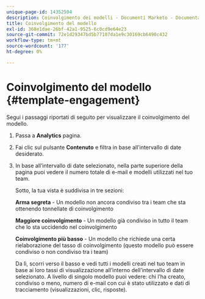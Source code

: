 ```yaml
---
unique-page-id: 14352504
description: Coinvolgimento dei modelli - Documenti Marketo - Documentazione del prodotto
title: Coinvolgimento del modello
exl-id: 368e1dae-26bf-42a1-9525-6c0cd9e64e23
source-git-commit: 72e1d29347bd5b77107da1e9c30169cb6490c432
workflow-type: tm+mt
source-wordcount: '177'
ht-degree: 0%

---
```


# Coinvolgimento del modello {#template-engagement}

Segui i passaggi riportati di seguito per visualizzare il coinvolgimento del modello.

1. Passa a **Analytics** pagina.

1. Fai clic sul pulsante **Contenuto** e filtra in base all’intervallo di date desiderato.

1. In base all’intervallo di date selezionato, nella parte superiore della pagina puoi vedere il numero totale di e-mail e modelli utilizzati nel tuo team.

   Sotto, la tua vista è suddivisa in tre sezioni:

   **Arma segreta** - Un modello non ancora condiviso tra i team che sta ottenendo tonnellate di coinvolgimento

   **Maggiore coinvolgimento** - Un modello già condiviso in tutto il team che lo sta uccidendo nel coinvolgimento

   **Coinvolgimento più basso** - Un modello che richiede una certa rielaborazione del tasso di coinvolgimento (questo modello può essere condiviso o non condiviso tra i team)

   Da lì, scorri verso il basso e vedi tutti i modelli creati nel tuo team in base ai loro tassi di visualizzazione all’interno dell’intervallo di date selezionato. A livello di singolo modello puoi vedere: chi l’ha creato, condiviso o meno, numero di e-mail con cui è stato utilizzato e dati di tracciamento (visualizzazioni, clic, risposte).
